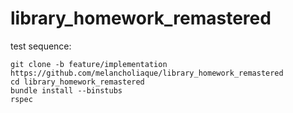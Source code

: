 # library_homework_remastered

test sequence:

```
git clone -b feature/implementation https://github.com/melancholiaque/library_homework_remastered
cd library_homework_remastered
bundle install --binstubs 
rspec
```
